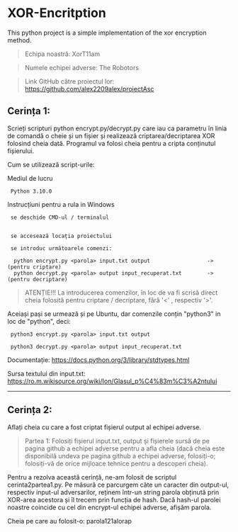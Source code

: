 # XOR-Encritption

This python project is a simple implementation of the xor encryption method.

> Echipa noastră: XorT11am

> Numele echipei adverse: The Robotors

> Link GitHub către proiectul lor: https://github.com/alex2209alex/proiectAsc 

## Cerința 1: 

Scrieți scripturi python encrypt.py/decrypt.py care iau ca parametru în linia de comandă o cheie și un fișier și realizează criptarea/decriptarea XOR folosind cheia dată. Programul va folosi cheia pentru a cripta conținutul fișierului.

Cum se utilizează script-urile:


  Mediul de lucru


     Python 3.10.0


  Instrucțiuni pentru a rula in Windows


     se deschide CMD-ul / terminalul


     se accesează locația proiectului

     se introduc următoarele comenzi:

      python encrypt.py <parola> input.txt output                  -> (pentru criptare)
      python decrypt.py <parola> output input_recuperat.txt        -> (pentru decriptare)


> ATENȚIE!!! La introducerea comenzilor, în loc de <parola> va fi scrisă direct cheia folosită pentru criptare / decriptare, fără '<' , respectiv '>'.

  Aceiași pași se urmează și pe Ubuntu, dar comenzile conțin "python3" in loc de "python", deci:

     python3 encrypt.py <parola> input.txt output
  
     python3 decrypt.py <parola> output input_recuperat.txt
  
  
  

Documentație: https://docs.python.org/3/library/stdtypes.html

Sursa textului din input.txt: https://ro.m.wikisource.org/wiki/Ion/Glasul_p%C4%83m%C3%A2ntului

------------------------------------------------------------------------------------------------------------------------------------------------------------------------------


## Cerința 2: 
  
Aflați cheia cu care a fost criptat fișierul output al echipei adverse.

> Partea 1: Folosiți fișierul input.txt, output și fișierele sursă de pe pagina github a echipei adverse pentru a afla cheia (dacă cheia este disponibilă undeva pe pagina github a echipei adverse, folosiți-o; folosiți-vă de orice mijloace tehnice pentru a descoperi cheia).

Pentru a rezolva această cerință, ne-am folosit de scriptul cerinta2partea1.py. Pe măsură ce parcurgem câte un caracter din output-ul, respectiv input-ul adversarilor, reținem într-un string parola obținută prin XOR-area acestora și îl trecem prin funcția de hash. Dacă hash-ul parolei noastre coincide cu cel din encrypt-ul echipei adverse, afișăm parola.
  
Cheia pe care au folosit-o: parola121alorap
